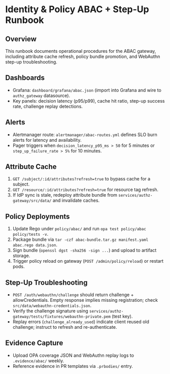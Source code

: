 # Identity & Policy ABAC + Step-Up Runbook

## Overview

This runbook documents operational procedures for the ABAC gateway, including attribute cache refresh, policy bundle promotion, and WebAuthn step-up troubleshooting.

## Dashboards

- Grafana: `dashboard/grafana/abac.json` (import into Grafana and wire to `authz_gateway` datasource).
- Key panels: decision latency (p95/p99), cache hit ratio, step-up success rate, challenge replay detections.

## Alerts

- Alertmanager route: `alertmanager/abac-routes.yml` defines SLO burn alerts for latency and availability.
- Pager triggers when `decision_latency_p95_ms > 50` for 5 minutes or `step_up_failure_rate > 5%` for 10 minutes.

## Attribute Cache

1. `GET /subject/:id/attributes?refresh=true` to bypass cache for a subject.
2. `GET /resource/:id/attributes?refresh=true` for resource tag refresh.
3. If IdP sync is stale, redeploy attribute bundle from `services/authz-gateway/src/data/` and invalidate caches.

## Policy Deployments

1. Update Rego under `policy/abac/` and run `opa test policy/abac policy/tests -v`.
2. Package bundle via `tar -czf abac-bundle.tar.gz manifest.yaml abac.rego data.json`.
3. Sign bundle (`openssl dgst -sha256 -sign ...`) and upload to artifact storage.
4. Trigger policy reload on gateway (`POST /admin/policy/reload`) or restart pods.

## Step-Up Troubleshooting

- `POST /auth/webauthn/challenge` should return challenge + allowCredentials. Empty response implies missing registration; check `src/data/webauthn-credentials.json`.
- Verify the challenge signature using `services/authz-gateway/tests/fixtures/webauthn-private.pem` (test key).
- Replay errors (`challenge_already_used`) indicate client reused old challenge; instruct to refresh and re-authenticate.

## Evidence Capture

- Upload OPA coverage JSON and WebAuthn replay logs to `.evidence/abac/` weekly.
- Reference evidence in PR templates via `.prbodies/` entry.
